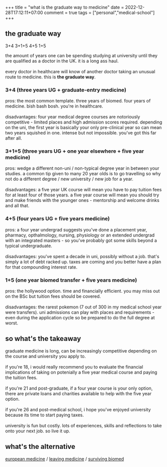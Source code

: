 +++
title = "what is the graduate way to medicine"
date = 2022-12-28T17:12:11+07:00
comment = true
tags = ["personal","medical-school"]
+++

## the graduate way

3+4
3+1+5
4+5
1+5

the amount of years one can be spending studying at university until they are qualified as a doctor in the UK. it is a long ass haul.
\
\
every doctor in healthcare will know of another doctor taking an unusual route to medicine. this is <b>the graduate way</b>.

### 3+4 (three years UG + graduate-entry medicine)

pros: the most common template. three years of biomed. four years of medicine. bish bash bosh. you're in healthcare.
\
\
disadvantages: four year medical degree courses are notoriously competitive - limited places and high admission scores required. depending on the uni, the first year is basically your only pre-clinical year so can mean two years squished in one. intense but not impossible. you've got this far after all.

### 3+1+5 (three years UG + one year elsewhere + five year medicine)

pros: wedge a different non-uni / non-typical degree year in between your studies. a common tip given to many 20 year olds is to go travelling so why not do a different degree / new university / new job for a year.
\
\
disadvantages: a five year UK course will mean you have to pay tuition fees for at least four of those years. a five year course will mean you should try and make friends with the younger ones - mentorship and welcome drinks and all that.

### 4+5 (four years UG + five years medicine)

pros: a four year undergrad suggests you've done a placement year, pharmacy, opthalmology, nursing, physiology or an extended undergrad with an integrated masters - so you've probably got some skills beyond a typical undergraduate.
\
\
disadvantages: you've spent a decade in uni, possibly without a job. that's simply a lot of debt racked up. taxes are coming and you better have a plan for that compounding interest rate.

### 1+5 (one year biomed transfer + five years medicine)

pros: the hollywood option. time and financially efficient. you may miss out on the BSc but tuition fees should be covered.
\
\
disadvantages: the rarest pokemon (7 out of 300 in my medical school year were transfers). uni admissions can play with places and requirements - even during the application cycle so be prepared to do the full degree at worst.


## so what's the takeaway
graduate medicine is long, can be increasingly competitive depending on the course and university you apply to.
\
\
if you're 18, i would really recommend you to evaluate the financial implications of taking on potenially a five year medical course and paying the tuition fees.
\
\
if you're 21 and post-graduate, if a four year course is your only option, there are private loans and charities available to help with the five year option.
\
\
if you're 26 and post-medical school, i hope you've enjoyed university because its time to start paying taxes.
\
\
university is fun but costly. lots of experiences, skills and reflections to take onto your next job. so live it up.

## what's the alternative
[european medicine](/posts/europeanmedicine) / [leaving medicine](/posts/leaving-medicine) / [surviving biomed](/posts/survingbiomed)